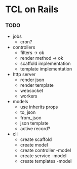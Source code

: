 # TCL on Rails

### TODO
- jobs 
	- cron?
- controllers
	- filters -> ok
	- render method -> ok
	- scaffold implementation
	- template implementation
- http server
	- render json
	- render template
	- websocket
	- workers
- models
	- use inherits props
	- to_json
	- from_json
	- json template
	- active record?
- cli
	- create scaffold <model name> <fields>
	- create model 	<model name> <fields>
	- create controller -model <model name>
	- create service -model <model name>
	- create templates -model <model name>